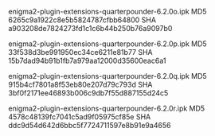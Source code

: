 enigma2-plugin-extensions-quarterpounder-6.2.0o.ipk
MD5 6265c9a1922c8e5b5824787cfbb64800
SHA a903208de7824273fd1c1c6b44b250b76a9097b0

enigma2-plugin-extensions-quarterpounder-6.2.0p.ipk
MD5 33f538d3be991950ec34ce6211e81b77
SHA 15b7dad94b91b1fb7a979aa12000d35600eac6a1

enigma2-plugin-extensions-quarterpounder-6.2.0q.ipk
MD5 915b4cf7801a8f53eb80e207d79c793d
SHA 3bf0f2171ee46893b006c9db7f55d887155d24c5

enigma2-plugin-extensions-quarterpounder-6.2.0r.ipk
MD5 4578c48139fc7041c5ad9f05975cf85e
SHA ddc9d54d642d6bbc5f7724711597e8b91e9a4656

